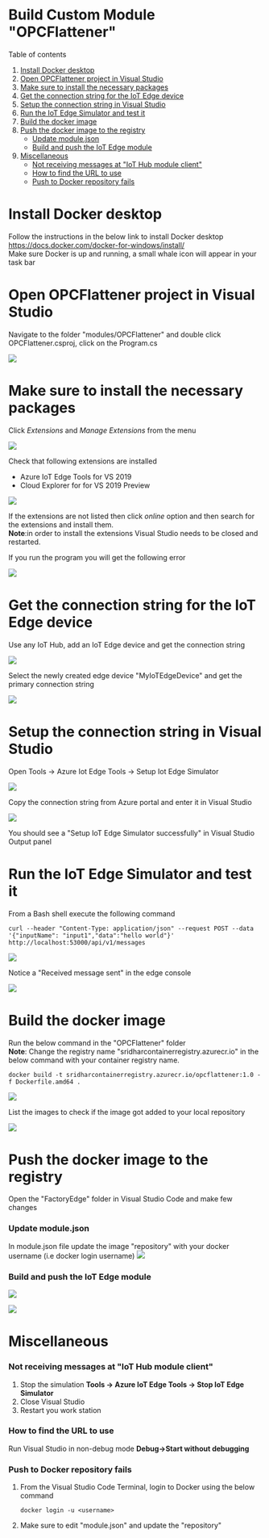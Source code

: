 # Build Custom Module "OPCFlattener"

Table of contents
1. [Install Docker desktop](#install-docker-desktop)
2. [Open OPCFlattener project in Visual Studio](#open-opcflattener-project-in-visual-studio)
3. [Make sure to install the necessary packages](#make-sure-to-install-the-necessary-packages)
4. [Get the connection string for the IoT Edge device](#get-the-connection-string-for-the-iot-edge-device)
5. [Setup the connection string in Visual Studio](#setup-the-connection-string-in-visual-studio)
6. [Run the IoT Edge Simulator and test it](#run-the-iot-edge-simulator-and-test-it)
7. [Build the docker image](#build-the-docker-image)
8. [Push the docker image to the registry](#push-the-docker-image-to-the-registry)
    * [Update module.json](#update-module.json)
    * [Build and push the IoT Edge module](#build-and-push-the-iot-edge-module)
9. [Miscellaneous](#miscellaneous)
    * [Not receiving messages at "IoT Hub module client"](#not-receiving-messages-at-iot-hub-module-client)
    * [How to find the URL to use](#how-to-find-the-url-to-use)
    * [Push to Docker repository fails](#push-to-docker-repository-fails)

# Install Docker desktop

Follow the instructions in the below link to install Docker desktop <br>
https://docs.docker.com/docker-for-windows/install/ <br>
Make sure Docker is up and running, a small whale icon will appear in your task bar

# Open OPCFlattener project in Visual Studio

Navigate to the folder "modules/OPCFlattener" and double click OPCFlattener.csproj, click on the Program.cs

![](./images/open-opcflattner.png)

# Make sure to install the necessary packages

Click _Extensions_ and _Manage Extensions_ from the menu

![](./images/manage-extensions.png)

Check that following extensions are installed
* Azure IoT Edge Tools for VS 2019
* Cloud Explorer for for VS 2019 Preview

![](./images/verify-extensions.png)

If the extensions are not listed then click _online_ option and then search for the extensions and install them.<br> 
**Note**:in order to install the extensions Visual Studio needs to be closed and restarted.

If you run the program you will get the following error

![](./images/need-connection-string.png)

# Get the connection string for the IoT Edge device

Use any IoT Hub, add an IoT Edge device and get the connection string

![](./images/create-iot-edge-device.png)

Select the newly created edge device "MyIoTEdgeDevice" and get the primary connection string
 
![](./images/get-connection-string.png)

# Setup the connection string in Visual Studio

Open Tools -> Azure Iot Edge Tools -> Setup Iot Edge Simulator

![](./images/iot-edge-settings.png)

Copy the connection string from Azure portal and enter it in Visual Studio 

![](./images/enter-connection-string.png)

You should see a "Setup IoT Edge Simulator successfully" in Visual Studio Output panel

# Run the IoT Edge Simulator and test it

From a Bash shell execute the following command
```
curl --header "Content-Type: application/json" --request POST --data '{"inputName": "input1","data":"hello world"}' http://localhost:53000/api/v1/messages
```
![](./images/test-iotedge-simulator.png)

Notice a "Received message sent" in the edge console

![](./images/test-iotedge-success.png)

# Build the docker image

Run the below command in the "OPCFlattener" folder <br>
**Note**: Change the registry name "sridharcontainerregistry.azurecr.io" in the below command with your container registry 
name.
```
docker build -t sridharcontainerregistry.azurecr.io/opcflattener:1.0 -f Dockerfile.amd64 .
```
![](./images/docker-build.png)

List the images to check if the image got added to your local repository

![](./images/docker-images.png)

# Push the docker image to the registry

Open the "FactoryEdge" folder in Visual Studio Code and make few changes

### Update module.json
In module.json file update the image "repository" with your docker username (i.e docker login username)
![](./images/change-module-json.png)

### Build and push the IoT Edge module

![](./images/build-push-image-1.png)

![](./images/build-push-image-2.png)

# Miscellaneous

### Not receiving messages at "IoT Hub module client"
1. Stop the simulation **Tools -> Azure IoT Edge Tools -> Stop IoT Edge Simulator**
2. Close Visual Studio
3. Restart you work station

### How to find the URL to use
Run Visual Studio in non-debug mode **Debug->Start without debugging**

### Push to Docker repository fails
1. From the Visual Studio Code Terminal, login to Docker using the below command
    ```
    docker login -u <username>
    ```
2. Make sure to edit "module.json" and update the "repository" 


